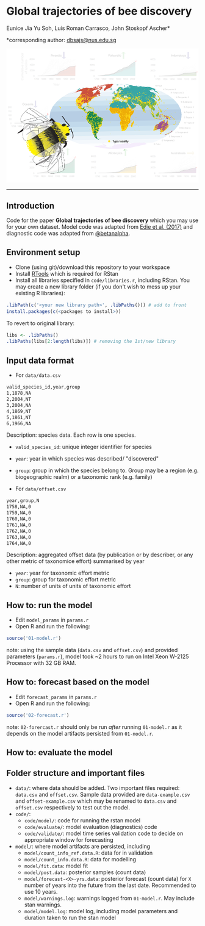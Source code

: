 # Global trajectories of bee discovery

Eunice Jia Yu Soh, Luis Roman Carrasco, John Stoskopf Ascher*

*corresponding author: dbsajs@nus.edu.sg


![Manuscript figure](docs/img/ms.png)


---

## Introduction

Code for the paper **Global trajectories of bee discovery** which you may use for your own dataset. Model code was adapted from [Edie et al. (2017)](https://github.com/sedie/bayside) and diagnostic code was adapted from [@betanalpha](https://github.com/betanalpha/knitr_case_studies/blob/master/rstan_workflow/stan_utility.R).

## Environment setup

- Clone (using git)/download this repository to your workspace
- Install [RTools](https://cran.r-project.org/bin/windows/Rtools/history.html) which is required for RStan
- Install all libraries specified in `code/libraries.r`, including RStan. You may create a new library folder (if you don't wish to mess up your existing R libraries):

```r
.libPath(c('<your new library path>', .libPaths())) # add to front
install.packages(c(<packages to install>))
```

To revert to original library:

```r
libs <- .libPaths()
.libPaths(libs[2:length(libs)]) # removing the 1st/new library
```


## Input data format

- For `data/data.csv`

```csv
valid_species_id,year,group
1,1878,NA
2,2004,NT
3,2004,NA
4,1869,NT
5,1861,NT
6,1966,NA
```

Description: species data. Each row is one species.

- `valid_species_id`: unique integer identifier for species
- `year`: year in which species was described/ "discovered"
- `group`: group in which the species belong to. Group may be a region (e.g. biogeographic realm) or a taxonomic rank (e.g. family)

- For `data/offset.csv`

```csv
year,group,N
1758,NA,0
1759,NA,0
1760,NA,0
1761,NA,0
1762,NA,0
1763,NA,0
1764,NA,0
```

Description: aggregated offset data (by publication or by describer, or any other metric of taxonomice effort) summarised by year

- `year`: year for taxonomic effort metric
- `group`: group for taxonomic effort metric
- `N`: number of units of units of taxonomic effort 



## How to: run the model

- Edit `model_params` in `params.r`
- Open R and run the following:

```r
source('01-model.r')
```

note: using the sample data (`data.csv` and `offset.csv`) and provided parameters (`params.r`), model took ~2 hours to run on Intel Xeon W-2125 Processor with 32 GB RAM.

## How to: forecast based on the model

- Edit `forecast_params` in `params.r`
- Open R and run the following:

```r
source('02-forecast.r')
```

note: `02-forercast.r` should only be run *after* running `01-model.r` as it depends on the model artifacts persisted from `01-model.r`.

## How to: evaluate the model



## Folder structure and important files

- `data/`: where data should be added. Two important files required: `data.csv` and `offset.csv`. Sample data provided are `data-example.csv` and `offset-example.csv` which may be renamed to `data.csv` and `offset.csv` respectively to test out the model.
- `code/`: 
  - `code/model/`: code for running the rstan model
  - `code/evaluate/`: model evaluation (diagnostics) code 
  - `code/validate/`: model time series validation code to decide on appropriate window for forecasting
- `model/`: where model artifacts are persisted, including
  - `model/count_info_ref.data.R`: data for in validation
  - `model/count_info.data.R`: data for modelling
  - `model/fit.data`: model fit
  - `model/post.data`: posterior samples (count data)
  - `model/forecast-<X>-yrs.data`: posterior forecast (count data) for `X` number of years into the future from the last date. Recommended to use 10 years.
  - `model/warnings.log`: warnings logged from `01-model.r`. May include stan warnings.
  - `model/model.log`: model log, including model parameters and duration taken to run the stan model

